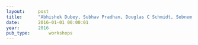 ```yaml
---
layout:     post
title:      "Abhishek Dubey, Subhav Pradhan, Douglas C Schmidt, Sebnem Rusitschka, and Monika Sturm. The role of context and resilient middleware in next generation smart grids. In Proceedings of the 3rd Workshop on Middleware for Context-Aware Applications in the IoT, 1–6. ACM, 2016."
date:       2016-01-01 00:00:01
year:       2016
pub_type:       workshops
---
```

